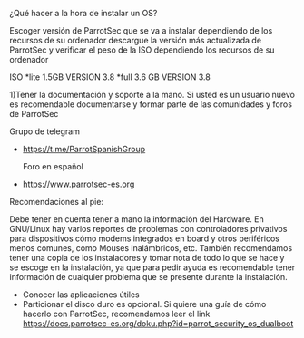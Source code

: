 ¿Qué hacer a la hora de instalar un OS?

Escoger versión de ParrotSec que se va a instalar dependiendo de los recursos de su ordenador descargue la versión más actualizada de ParrotSec y verificar el peso de la ISO dependiendo los recursos de su ordenador

ISO
*lite 1.5GB VERSION 3.8
*full 3.6 GB VERSION 3.8

1)Tener la documentación y soporte a la mano. Si usted es un usuario nuevo es recomendable documentarse y formar parte de
las comunidades y foros de ParrotSec 
 
Grupo de telegram<p>
- https://t.me/ParrotSpanishGroup<p>
Foro en español<p>
- https://www.parrotsec-es.org


Recomendaciones al pie:

Debe tener en cuenta tener a mano la información del Hardware.
En GNU/Linux hay varios reportes de problemas con controladores privativos para dispositivos cómo modems integrados en board y otros periféricos menos comunes, como Mouses inalámbricos, etc. 
También recomendamos tener una copia de los instaladores y tomar nota de todo lo que se hace y se escoge en la instalación, ya que para pedir ayuda es recomendable tener información de cualquier problema que se presente durante la instalación.

- Conocer las aplicaciones útiles
- Particionar el disco duro es opcional.
Si quiere una guía de cómo hacerlo con ParrotSec, recomendamos leer el link https://docs.parrotsec-es.org/doku.php?id=parrot_security_os_dualboot



